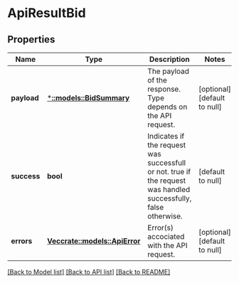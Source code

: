 # ApiResultBid

## Properties
Name | Type | Description | Notes
------------ | ------------- | ------------- | -------------
**payload** | [***::models::BidSummary**](BidSummary.md) | The payload of the response. Type depends on the API request. | [optional] [default to null]
**success** | **bool** | Indicates if the request was successfull or not.  true if the request was handled successfully, false otherwise. | [default to null]
**errors** | [**Vec<crate::models::ApiError>**](ApiError.md) | Error(s) accociated with the API request. | [optional] [default to null]

[[Back to Model list]](../README.md#documentation-for-models) [[Back to API list]](../README.md#documentation-for-api-endpoints) [[Back to README]](../README.md)


